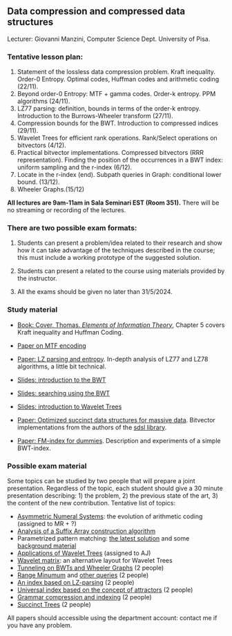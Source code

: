 ## Data compression and compressed data structures

Lecturer: Giovanni Manzini,
Computer Science Dept. University of Pisa.


### Tentative lesson plan: 

1. Statement of the lossless data compression problem. Kraft inequality.  Order-0 Entropy. Optimal codes, Huffman codes and arithmetic coding (22/11).
2. Beyond order-0 Entropy: MTF + gamma codes. Order-k entropy. PPM algorithms (24/11).
3. LZ77 parsing: definition, bounds in terms of the order-k entropy. Introduction to the Burrows-Wheeler transform (27/11).
4. Compression bounds for the BWT. Introduction to compressed indices (29/11).
5. Wavelet Trees for efficient rank operations. Rank/Select operations on bitvectors (4/12).
6. Practical bitvector implementations. Compressed bitvectors (RRR representation). Finding the position of the occurrences in a BWT index: uniform sampling and the r-index (6/12).
7. Locate in the r-index (end). Subpath queries in Graph: conditional lower bound. (13/12).
8. Wheeler Graphs.(15/12)


**All lectures are 9am-11am in Sala Seminari EST (Room 351).** There will be no streaming or recording of the lectures. 
 


### There are two possible exam formats:

1. Students can present a problem/idea related to their research and show how it can take advantage of the techniques described in the course; this must include a working prototype of the suggested solution.

2. Students can present a related to the course using materials provided by the instructor. 

3. All the exams should be given no later than 31/5/2024.


### Study material

* [Book: Cover, Thomas. *Elements of Information Theory*](https://archive.org/details/ElementsOfInformationTheory2ndEd), Chapter 5 covers Kraft inequality and Huffman Coding.

* [Paper on MTF encoding](/data-compression/papers/mtf.pdf)

* [Paper: LZ parsing and entropy](/data-compression/papers/sicomp00.pdf). In-depth analysis of LZ77 and LZ78 algorithms, a little bit technical.

* [Slides: introduction to the BWT](/data-compression/slides/BWTintro.pdf)

* [Slides: searching using the BWT](/data-compression/slides/BWTindex.pdf)

* [Slides: introduction to Wavelet Trees](/data-compression/slides/WaveletIntro.pdf)

* [Paper: Optimized succinct data structures for massive data](https://doi.org/10.1002/spe.2198). Bitvector implementations from the authors of the [sdsl library](https://github.com/simongog/sdsl-lite).

* [Paper: FM-index for dummies](https://doi.org/10.1007/978-3-319-58274-0_16). Description and experiments of a simple BWT-index. 




### Possible exam material 


Some topics can be studied by two people that will prepare a joint presentation. Regardless of the topic, each student should give a 30 minute presentation describing: 1) the problem, 2) the previous state of the art, 3) the content of the new contribution. Tentative list of topics:

* [Asymmetric Numeral Systems](https://doi.org/10.1145/3397175): the evolution of arithmetic coding (assigned to MR + ?)
* [Analysis of a Suffix Array construction algorithm](https://doi.org/10.48550/arXiv.1710.01896)
* Parametrized pattern matching: [the latest solution](https://doi.org/10.1016/j.ipl.2020.106026) and some [background material](https://doi.org/10.1016/j.dam.2018.07.017) 
* [Applications of Wavelet Trees](https://doi.org/10.1016/j.jda.2013.07.004) (assigned to AJ)
* [Wavelet matrix](https://doi.org/10.1016/j.is.2014.06.002): an alternative layout for Wavelet Trees 
* [Tunneling on BWTs and Wheeler Graphs](/data-compression/papers/baier_thesis.pdf) (2 people)
* [Range Minumum](https://doi.org/10.1137/090779759) and [other queries](https://link.springer.com/10.1007/978-3-031-20624-5_5) (2 people)
* [An index based on LZ-parsing](https://doi.org/10.1016/j.tcs.2012.02.006) (2 people)
* [Universal index based on the concept of attractors](https://doi.org/10.1016/j.tcs.2018.09.007) (2 people)
* [Grammar compression and indexing](https://doi.org/10.1016/j.jcss.2020.12.001) (2 people)
* [Succinct Trees](https://doi.org/10.1145/2601073)  (2 people)

All papers should accessible using the department account: contact me if you have any problem. 